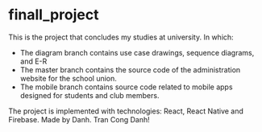# finall_project
This is the project that concludes my studies at university.
In which: 
- The diagram branch contains use case drawings, sequence diagrams, and E-R
- The master branch contains the source code of the administration website for the school union.
- The mobile branch contains source code related to mobile apps designed for students and club members.

The project is implemented with technologies: React, React Native and Firebase.
Made by Danh.
Tran Cong Danh!
